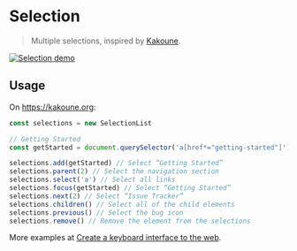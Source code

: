 # Selection

> Multiple selections, inspired by [Kakoune].

[![Selection demo](https://img.youtube.com/vi_webp/KIsOSIQXAVU/maxresdefault.webp)](https://youtu.be/KIsOSIQXAVU)

## Usage

On <https://kakoune.org>:

``` javascript
const selections = new SelectionList

// Getting Started
const getStarted = document.querySelector('a[href*="getting-started"]')

selections.add(getStarted) // Select “Getting Started”
selections.parent(2) // Select the navigation section
selections.select('a') // Select all links
selections.focus(getStarted) // Select “Getting Started”
selections.next(2) // Select “Issue Tracker”
selections.children() // Select all of the child elements
selections.previous() // Select the bug icon
selections.remove() // Remove the element from the selections
```

More examples at [Create a keyboard interface to the web].

[Kakoune]: https://kakoune.org
[Create a keyboard interface to the web]: https://alexherbo2.github.io/blog/chrome/create-a-keyboard-interface-to-the-web/
